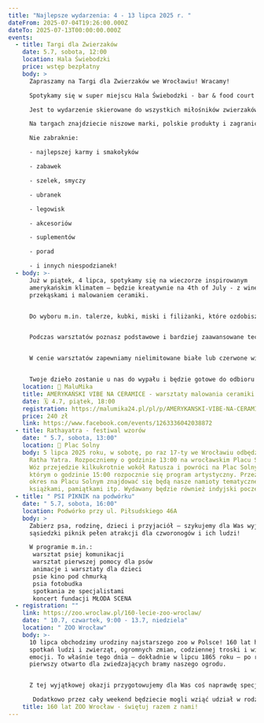 ```yaml
---
title: "Najlepsze wydarzenia: 4 - 13 lipca 2025 r. "
dateFrom: 2025-07-04T19:26:00.000Z
dateTo: 2025-07-13T00:00:00.000Z
events:
  - title: Targi dla Zwierzaków
    date: 5.7, sobota, 12:00
    location: Hala Świebodzki
    price: wstęp bezpłatny
    body: >
      Zapraszamy na Targi dla Zwierzaków we Wrocławiu! Wracamy!

      Spotykamy się w super miejscu Hala Świebodzki - bar & food court już 5 lipca w godzinach 12-18! Tak, można przychodzić ze zwierzakami! 

      Jest to wydarzenie skierowane do wszystkich miłośników zwierzaków, ale skupiamy się na asortymencie dla psów i kotów 

      Na targach znajdziecie niszowe marki, polskie produkty i zagraniczne perełki. Na co dzień nie dostępne w dużych sklepach, jedyne w swoim rodzaju.

      Nie zabraknie:

      - najlepszej karmy i smakołyków

      - zabawek

      - szelek, smyczy

      - ubranek

      - legowisk

      - akcesoriów

      - suplementów

      - porad

      - i innych niespodzianek!
  - body: >-
      Już w piątek, 4 lipca, spotykamy się na wieczorze inspirowanym
      amerykańskim klimatem – będzie kreatywnie na 4th of July - z winem,
      przekąskami i malowaniem ceramiki.


      Do wyboru m.in. talerze, kubki, miski i filiżanki, które ozdobisz według własnego pomysłu – możesz zainspirować się amerykańskim stylem: pasami, gwiazdami, pastelami w stylu vintage diner albo po prostu puścić wodze fantazji.


      Podczas warsztatów poznasz podstawowe i bardziej zaawansowane techniki malowania ceramiki, a my pomożemy w realizacji Twoich pomysłów.


      W cenie warsztatów zapewniamy nielimitowane białe lub czerwone wino oraz słone przekąski, które idealnie dopełnią ten twórczy wieczór.


      Twoje dzieło zostanie u nas do wypału i będzie gotowe do odbioru po ok. 10 dniach.
    location: 📌 MaluMika
    title: AMERYKAŃSKI VIBE NA CERAMICE - warsztaty malowania ceramiki z winem
    date: 🗓️ 4.7, piątek, 18:00
    registration: https://malumika24.pl/pl/p/AMERYKANSKI-VIBE-NA-CERAMICE/203?fbclid=IwY2xjawLL7OlleHRuA2FlbQIxMABicmlkETBuNWdzMjZRa3NVcHI1R3FuAR5OCF96ZG02MEZjPYY2wmEdwYJiSWX13NlNjce1cinYH8KHri7rRt2X1Ss7nw_aem_B-rU69ZWU7lEzg4rDIUP3g
    price: 240 zł
    link: https://www.facebook.com/events/1263336042038872
  - title: Rathayatra - festiwal wzorów
    date: " 5.7, sobota, 13:00"
    location: 📌 Plac Solny
    body: 5 lipca 2025 roku, w sobotę, po raz 17-ty we Wrocławiu odbędzie festiwal
      Ratha Yatra. Rozpoczniemy o godzinie 13:00 na wrocławskim Placu Solnym.
      Wóz przejedzie kilkukrotnie wokół Ratusza i powróci na Plac Solny, na
      którym o godzinie 15:00 rozpocznie się program artystyczny. Przez cały ten
      okres na Placu Solnym znajdować się będą nasze namioty tematyczne z
      książkami, pamiątkami itp. Wydawany będzie również indyjski poczęstunek.
  - title: " PSI PIKNIK na podwórku"
    date: " 5.7, sobota, 16:00"
    location: Podwórko przy ul. Piłsudskiego 46A
    body: >
      Zabierz psa, rodzinę, dzieci i przyjaciół – szykujemy dla Was wyjątkowy,
      sąsiedzki piknik pełen atrakcji dla czworonogów i ich ludzi! 

      W programie m.in.:
       warsztat psiej komunikacji
       warsztat pierwszej pomocy dla psów
       animacje i warsztaty dla dzieci
       psie kino pod chmurką
       psia fotobudka
       spotkania ze specjalistami
       koncert fundacji MŁODA SCENA
  - registration: ""
    link: https://zoo.wroclaw.pl/160-lecie-zoo-wroclaw/
    date: " 10.7, czwartek, 9:00 - 13.7, niedziela"
    location: " ZOO Wrocław"
    body: >-
      10 lipca obchodzimy urodziny najstarszego zoo w Polsce! 160 lat historii,
      spotkań ludzi i zwierząt, ogromnych zmian, codziennej troski i wielkich
      emocji. To właśnie tego dnia – dokładnie w lipcu 1865 roku – po raz
      pierwszy otwarto dla zwiedzających bramy naszego ogrodu.


      Z tej wyjątkowej okazji przygotowujemy dla Was coś naprawdę specjalnego! Pokazy, warsztaty, spacery, spotkania z gośćmi i wiele innych atrakcji – zarówno dla dzieci, jak i dorosłych. W planie m.in. wyjątkowa wystawa znaczków, klimatyczne pokazy archiwalnych odcinków „Z kamerą wśród zwierząt”, warsztaty papiernicze, ruchoma ścianka wspinaczkowa, wodne animacje i niespodzianki za przebranie... ale to tylko część tego, co Was czeka! 

       Dodatkowo przez cały weekend będziecie mogli wziąć udział w rodzinnej grze terenowej – idealnej dla małych i dużych odkrywców!
    title: 160 lat ZOO Wrocław - świętuj razem z nami!
---
```


